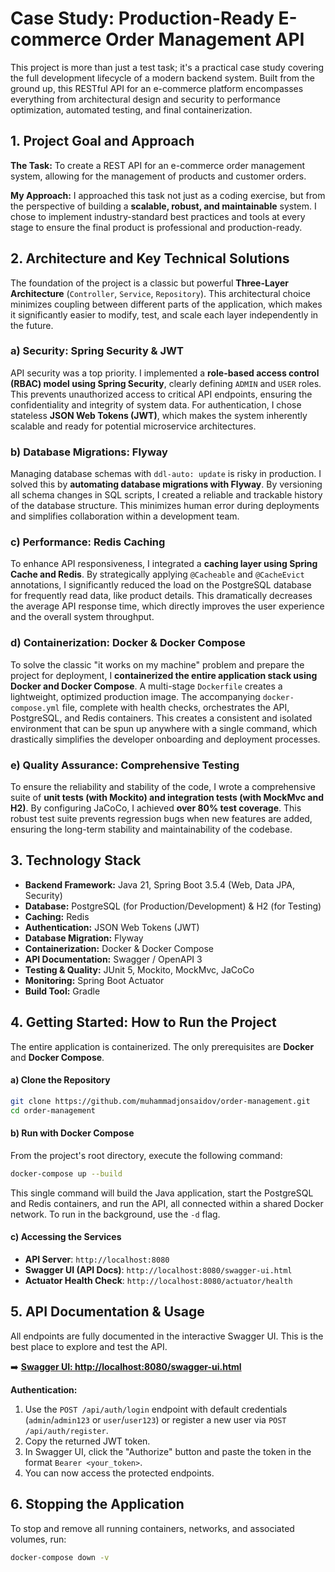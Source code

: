 # Case Study: Production-Ready E-commerce Order Management API

This project is more than just a test task; it's a practical case study covering the full development lifecycle of a modern backend system. Built from the ground up, this RESTful API for an e-commerce platform encompasses everything from architectural design and security to performance optimization, automated testing, and final containerization.

## 1. Project Goal and Approach

**The Task:** To create a REST API for an e-commerce order management system, allowing for the management of products and customer orders.

**My Approach:** I approached this task not just as a coding exercise, but from the perspective of building a **scalable, robust, and maintainable** system. I chose to implement industry-standard best practices and tools at every stage to ensure the final product is professional and production-ready.

## 2. Architecture and Key Technical Solutions

The foundation of the project is a classic but powerful **Three-Layer Architecture** (`Controller`, `Service`, `Repository`). This architectural choice minimizes coupling between different parts of the application, which makes it significantly easier to modify, test, and scale each layer independently in the future.

### a) Security: Spring Security & JWT
API security was a top priority. I implemented a **role-based access control (RBAC) model using Spring Security**, clearly defining `ADMIN` and `USER` roles. This prevents unauthorized access to critical API endpoints, ensuring the confidentiality and integrity of system data. For authentication, I chose stateless **JSON Web Tokens (JWT)**, which makes the system inherently scalable and ready for potential microservice architectures.

### b) Database Migrations: Flyway
Managing database schemas with `ddl-auto: update` is risky in production. I solved this by **automating database migrations with Flyway**. By versioning all schema changes in SQL scripts, I created a reliable and trackable history of the database structure. This minimizes human error during deployments and simplifies collaboration within a development team.

### c) Performance: Redis Caching
To enhance API responsiveness, I integrated a **caching layer using Spring Cache and Redis**. By strategically applying `@Cacheable` and `@CacheEvict` annotations, I significantly reduced the load on the PostgreSQL database for frequently read data, like product details. This dramatically decreases the average API response time, which directly improves the user experience and the overall system throughput.

### d) Containerization: Docker & Docker Compose
To solve the classic "it works on my machine" problem and prepare the project for deployment, I **containerized the entire application stack using Docker and Docker Compose**. A multi-stage `Dockerfile` creates a lightweight, optimized production image. The accompanying `docker-compose.yml` file, complete with health checks, orchestrates the API, PostgreSQL, and Redis containers. This creates a consistent and isolated environment that can be spun up anywhere with a single command, which drastically simplifies the developer onboarding and deployment processes.

### e) Quality Assurance: Comprehensive Testing
To ensure the reliability and stability of the code, I wrote a comprehensive suite of **unit tests (with Mockito) and integration tests (with MockMvc and H2)**. By configuring JaCoCo, I achieved **over 80% test coverage**. This robust test suite prevents regression bugs when new features are added, ensuring the long-term stability and maintainability of the codebase.

## 3. Technology Stack

-   **Backend Framework:** Java 21, Spring Boot 3.5.4 (Web, Data JPA, Security)
-   **Database:** PostgreSQL (for Production/Development) & H2 (for Testing)
-   **Caching:** Redis
-   **Authentication:** JSON Web Tokens (JWT)
-   **Database Migration:** Flyway
-   **Containerization:** Docker & Docker Compose
-   **API Documentation:** Swagger / OpenAPI 3
-   **Testing & Quality:** JUnit 5, Mockito, MockMvc, JaCoCo
-   **Monitoring:** Spring Boot Actuator
-   **Build Tool:** Gradle

## 4. Getting Started: How to Run the Project

The entire application is containerized. The only prerequisites are **Docker** and **Docker Compose**.

#### a) Clone the Repository

```bash
git clone https://github.com/muhammadjonsaidov/order-management.git
cd order-management
```

#### b) Run with Docker Compose

From the project's root directory, execute the following command:

```bash
docker-compose up --build
```

This single command will build the Java application, start the PostgreSQL and Redis containers, and run the API, all connected within a shared Docker network. To run in the background, use the `-d` flag.

#### c) Accessing the Services

-   **API Server**: `http://localhost:8080`
-   **Swagger UI (API Docs)**: `http://localhost:8080/swagger-ui.html`
-   **Actuator Health Check**: `http://localhost:8080/actuator/health`

## 5. API Documentation & Usage

All endpoints are fully documented in the interactive Swagger UI. This is the best place to explore and test the API.

➡️ [**Swagger UI: http://localhost:8080/swagger-ui.html**](http://localhost:8080/swagger-ui.html)

**Authentication:**
1.  Use the `POST /api/auth/login` endpoint with default credentials (`admin`/`admin123` or `user`/`user123`) or register a new user via `POST /api/auth/register`.
2.  Copy the returned JWT token.
3.  In Swagger UI, click the "Authorize" button and paste the token in the format `Bearer <your_token>`.
4.  You can now access the protected endpoints.

## 6. Stopping the Application

To stop and remove all running containers, networks, and associated volumes, run:

```bash
docker-compose down -v
```
